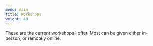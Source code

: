 ```yaml
---
menu: main
title: Workshops
weight: 40
---
```


These are the current workshops I offer.  Most can be given either in-person, or remotely online.